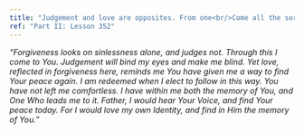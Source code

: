 ```yaml
---
title: "Judgement and love are opposites. From one<br/>Come all the sorrows of the world. But from<br/>The Other comes the peace of God Himself."
ref: "Part II: Lesson 352"
---
```


*“Forgiveness looks on sinlessness alone, and judges not. Through this I
come to You. Judgement will bind my eyes and make me blind. Yet love,
reflected in forgiveness here, reminds me You have given me a way to
find Your peace again. I am redeemed when I elect to follow in this
way. You have not left me comfortless. I have within me both the memory
of You, and One Who leads me to it. Father, I would hear Your Voice, and
find Your peace today. For I would love my own Identity, and find in Him
the memory of You.”*

